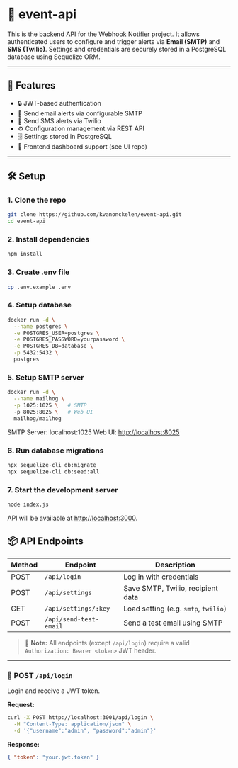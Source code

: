 # 📡 event-api

This is the backend API for the Webhook Notifier project. It allows authenticated users to configure and trigger alerts via **Email (SMTP)** and **SMS (Twilio)**. Settings and credentials are securely stored in a PostgreSQL database using Sequelize ORM.

---

## 🚀 Features

- 🔒 JWT-based authentication
- 📧 Send email alerts via configurable SMTP
- 📱 Send SMS alerts via Twilio
- ⚙️ Configuration management via REST API
- 🗄 Settings stored in PostgreSQL
- 🔌 Frontend dashboard support (see UI repo)

---

## 🛠 Setup

### 1. Clone the repo

```bash
git clone https://github.com/kvanonckelen/event-api.git
cd event-api
```

### 2. Install dependencies

```bash
npm install
```

### 3. Create .env file

```bash
cp .env.example .env
```

### 4. Setup database

```bash
docker run -d \
  --name postgres \
  -e POSTGRES_USER=postgres \
  -e POSTGRES_PASSWORD=yourpassword \
  -e POSTGRES_DB=database \
  -p 5432:5432 \
  postgres
```

### 5. Setup SMTP server

```bash
docker run -d \
  --name mailhog \
  -p 1025:1025 \   # SMTP
  -p 8025:8025 \   # Web UI
  mailhog/mailhog
```

SMTP Server: localhost:1025
Web UI: [http://localhost:8025](http://localhost:8025)

### 6. Run database migrations

```bash
npx sequelize-cli db:migrate
npx sequelize-cli db:seed:all
```

### 7. Start the development server

```bash
node index.js
```

API will be available at [http://localhost:3000](http://localhost:3000).

## 📦 API Endpoints

| Method | Endpoint                | Description                          |
|--------|-------------------------|--------------------------------------|
| POST   | `/api/login`            | Log in with credentials              |
| POST   | `/api/settings`         | Save SMTP, Twilio, recipient data    |
| GET    | `/api/settings/:key`    | Load setting (e.g. `smtp`, `twilio`) |
| POST   | `/api/send-test-email`  | Send a test email using SMTP         |

> 🔐 **Note:** All endpoints (except `/api/login`) require a valid `Authorization: Bearer <token>` JWT header.

---

### 🔑 POST `/api/login`

Login and receive a JWT token.

**Request:**

```bash
curl -X POST http://localhost:3001/api/login \
  -H "Content-Type: application/json" \
  -d '{"username":"admin", "password":"admin"}'
```

**Response:**

```json
{ "token": "your.jwt.token" }
```



